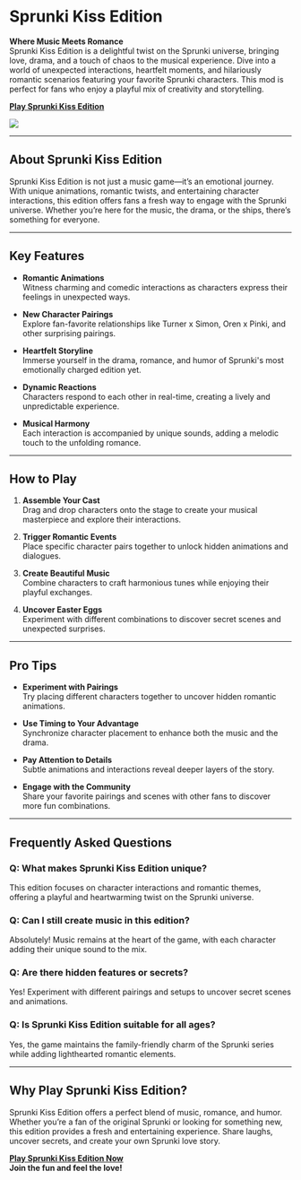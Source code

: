# Sprunki Kiss Edition

**Where Music Meets Romance**  
Sprunki Kiss Edition is a delightful twist on the Sprunki universe, bringing love, drama, and a touch of chaos to the musical experience. Dive into a world of unexpected interactions, heartfelt moments, and hilariously romantic scenarios featuring your favorite Sprunki characters. This mod is perfect for fans who enjoy a playful mix of creativity and storytelling.

[**Play Sprunki Kiss Edition**](https://cocrea.world/@Harryaltered/SprunkiSinnerEdition)

![](https://sprunkiincredibox.app/images/sprunki-kiss-edition.webp)

---

## About Sprunki Kiss Edition
Sprunki Kiss Edition is not just a music game—it’s an emotional journey. With unique animations, romantic twists, and entertaining character interactions, this edition offers fans a fresh way to engage with the Sprunki universe. Whether you’re here for the music, the drama, or the ships, there’s something for everyone.

---

## Key Features
- **Romantic Animations**  
  Witness charming and comedic interactions as characters express their feelings in unexpected ways.

- **New Character Pairings**  
  Explore fan-favorite relationships like Turner x Simon, Oren x Pinki, and other surprising pairings.

- **Heartfelt Storyline**  
  Immerse yourself in the drama, romance, and humor of Sprunki's most emotionally charged edition yet.

- **Dynamic Reactions**  
  Characters respond to each other in real-time, creating a lively and unpredictable experience.

- **Musical Harmony**  
  Each interaction is accompanied by unique sounds, adding a melodic touch to the unfolding romance.

---

## How to Play
1. **Assemble Your Cast**  
   Drag and drop characters onto the stage to create your musical masterpiece and explore their interactions.

2. **Trigger Romantic Events**  
   Place specific character pairs together to unlock hidden animations and dialogues.

3. **Create Beautiful Music**  
   Combine characters to craft harmonious tunes while enjoying their playful exchanges.

4. **Uncover Easter Eggs**  
   Experiment with different combinations to discover secret scenes and unexpected surprises.

---

## Pro Tips
- **Experiment with Pairings**  
  Try placing different characters together to uncover hidden romantic animations.

- **Use Timing to Your Advantage**  
  Synchronize character placement to enhance both the music and the drama.

- **Pay Attention to Details**  
  Subtle animations and interactions reveal deeper layers of the story.

- **Engage with the Community**  
  Share your favorite pairings and scenes with other fans to discover more fun combinations.

---

## Frequently Asked Questions
### **Q: What makes Sprunki Kiss Edition unique?**  
This edition focuses on character interactions and romantic themes, offering a playful and heartwarming twist on the Sprunki universe.

### **Q: Can I still create music in this edition?**  
Absolutely! Music remains at the heart of the game, with each character adding their unique sound to the mix.

### **Q: Are there hidden features or secrets?**  
Yes! Experiment with different pairings and setups to uncover secret scenes and animations.

### **Q: Is Sprunki Kiss Edition suitable for all ages?**  
Yes, the game maintains the family-friendly charm of the Sprunki series while adding lighthearted romantic elements.

---

## Why Play Sprunki Kiss Edition?
Sprunki Kiss Edition offers a perfect blend of music, romance, and humor. Whether you’re a fan of the original Sprunki or looking for something new, this edition provides a fresh and entertaining experience. Share laughs, uncover secrets, and create your own Sprunki love story.

[**Play Sprunki Kiss Edition Now**](https://cocrea.world/@Harryaltered/SprunkiSinnerEdition)  
**Join the fun and feel the love!**
